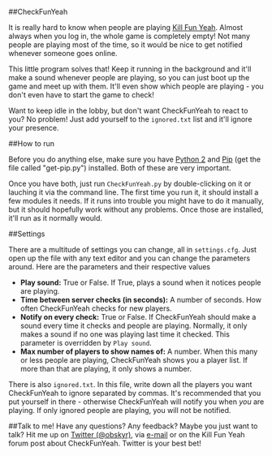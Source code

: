 ##CheckFunYeah

It is really hard to know when people are playing [Kill Fun Yeah](http://killfunyeah.com/). Almost always when you log in, the whole game is completely empty! Not many people are playing most of the time, so it would be nice to get notified whenever someone goes online.

This little program solves that! Keep it running in the background and it'll make a sound whenever people are playing, so you can just boot up the game and meet up with them. It'll even show which people are playing - you don't even have to start the game to check!

Want to keep idle in the lobby, but don't want CheckFunYeah to react to you? No problem! Just add yourself to the `ignored.txt` list and it'll ignore your presence.

##How to run

Before you do anything else, make sure you have [Python 2](https://www.python.org/downloads/) and [Pip](http://pip.readthedocs.org/en/latest/installing.html) (get the file called "get-pip.py") installed. Both of these are very important.

Once you have both, just run `CheckFunYeah.py` by double-clicking on it or lauching it via the command line. The first time you run it, it should install a few modules it needs. If it runs into trouble you might have to do it manually, but it should hopefully work without any problems. Once those are installed, it'll run as it normally would.

##Settings

There are a multitude of settings you can change, all in `settings.cfg`. Just open up the file with any text editor and you can change the parameters around. Here are the parameters and their respective values

* **Play sound:** True or False. If True, plays a sound when it notices people are playing.
* **Time between server checks (in seconds):** A number of seconds. How often CheckFunYeah checks for new players.
* **Notify on every check:** True or False. If CheckFunYeah should make a sound every time it checks and people are playing. Normally, it only makes a sound if no one was playing last time it checked. This parameter is overridden by `Play sound`.
* **Max number of players to show names of:** A number. When this many or less people are playing, CheckFunYeah shows you a player list. If more than that are playing, it only shows a number.

There is also `ignored.txt`. In this file, write down all the players you want CheckFunYeah to ignore separated by commas. It's recommended that you put yourself in there - otherwise CheckFunYeah will notify you when *you* are playing. If only ignored people are playing, you will not be notified.

##Talk to me!
Have any questions? Any feedback? Maybe you just want to talk? Hit me up on [Twitter (@obskyr)](http://twitter.com/obskyr/), via [e-mail](mailto:powpowd@gmail.com) or on the Kill Fun Yeah forum post about CheckFunYeah. Twitter is your best bet!
